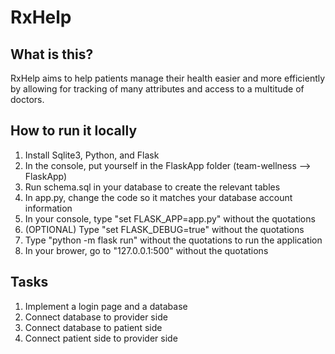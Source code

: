 # RxHelp

## What is this?
RxHelp aims to help patients manage their health easier and more efficiently by allowing for tracking of many attributes and access to a multitude of doctors.

## How to run it locally
1. Install Sqlite3, Python, and Flask
2. In the console, put yourself in the FlaskApp folder (team-wellness --> FlaskApp)
3. Run schema.sql in your database to create the relevant tables
4. In app.py, change the code so it matches your database account information
5. In your console, type "set FLASK_APP=app.py" without the quotations
6. (OPTIONAL) Type "set FLASK_DEBUG=true" without the quotations
7. Type "python -m flask run" without the quotations to run the application
8. In your brower, go to "127.0.0.1:500" without the quotations

## Tasks
1. Implement a login page and a database
2. Connect database to provider side
3. Connect database to patient side 
4. Connect patient side to provider side
